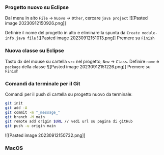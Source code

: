 ### Progetto nuovo su Eclipse
Dal menu in alto `File` -> `Nuovo` -> `Other`, cercare `java project`
![[Pasted image 20230912150926.png]]

Definire il nome del progetto in alto e eliminare la spunta da `Create module-info.java file`
![[Pasted image 20230912151013.png]]
Premere su `Finish`
### Nuova classe su Eclipse
Tasto dx del mouse su cartella `src` nel progetto, `New` -> `Class`.
Definire `nome` e `package` della classe
![[Pasted image 20230912151226.png]]
Premere su `Finish`

### Comandi da terminale per il Git
Comandi per il push di cartella su progetto nuovo da terminale:
```sh
git init
git add -A
git commit -m "_message_"
git branch -M main
git remote add origin $URL // vedi url su pagina di gitHub
git push -u origin main
```
![[Pasted image 20230912150732.png]]

### MacOS 